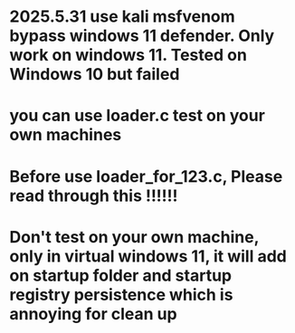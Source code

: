 # 2025.5.31 use kali msfvenom bypass windows 11 defender. Only work on windows 11. Tested on Windows 10 but failed
# you can use loader.c test on your own machines
# Before use loader_for_123.c, Please read through this !!!!!!
# Don't test on your own machine, only in virtual windows 11, it will add on startup folder and startup registry persistence which is annoying for clean up

